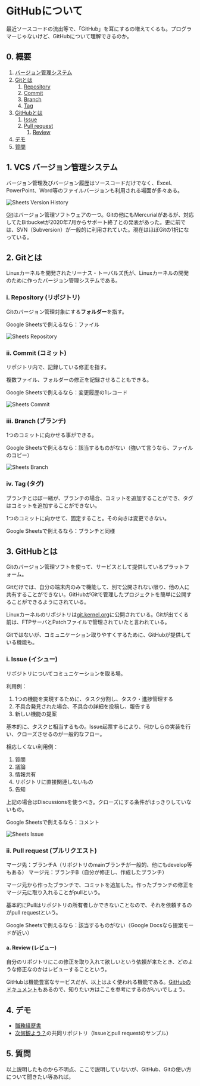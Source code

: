 # GitHubについて

最近ソースコードの流出等で、「GitHub」を耳にするの増えてくるも。プログラマーじゃないけど、GitHubについて理解できるのか。

## 0. 概要

1. [バージョン管理システム](#1-vcs-バージョン管理システム)
2. [Gitとは](#2-gitとは)
   1. [Repository](#i-repository-リポジトリ)
   2. [Commit](#ii-commit-コミット)
   3. [Branch](#iii-branch-ブランチ)
   4. [Tag](#iv-tag-タグ)
3. [GitHubとは](#3-githubとは)
   1. [Issue](#i-issue-イシュー)
   2. [Pull request](#ii-pull-request-プルリクエスト)
      1. [Review](#a-review-レビュー)
4. [デモ](#4-デモ)
5. [質問](#5-質問)

## 1. VCS バージョン管理システム

バージョン管理及びバージョン履歴はソースコードだけでなく、Excel、PowerPoint、Word等のファイルバージョンも利用される場面が多々ある。

![Sheets Version History](img/sheets-version-history.png)

[Git](https://ja.wikipedia.org/wiki/Git)はバージョン管理ソフトウェアの一つ。Gitの他にもMercurialがあるが、対応してたBitbucketが2020年7月からサポート終了との発表があった。更に前では、SVN（Subversion）が一般的に利用されていた。現在はほぼGitの1択になっている。

## 2. Gitとは

Linuxカーネルを開発されたリーナス・トーバルズ氏が、Linuxカーネルの開発のために作ったバージョン管理システムである。

### i. Repository (リポジトリ)

Gitのバージョン管理対象にする**フォルダー**を指す。

Google Sheetsで例えるなら：ファイル

![Sheets Repository](img/sheets-repository.png)

### ii. Commit (コミット)

リポジトリ内で、記録している修正を指す。

複数ファイル、フォルダーの修正を記録させることもできる。

Google Sheetsで例えるなら：変更履歴の1レコード

![Sheets Commit](img/sheets-commit.png)

### iii. Branch (ブランチ)

1つのコミットに向かせる事ができる。

Google Sheetsで例えるなら：該当するものがない（強いて言うなら、ファイルのコピー）

![Sheets Branch](img/sheets-branch.png)

### iv. Tag (タグ)

ブランチとほぼ一緒が、ブランチの場合、コミットを追加することができ、タグはコミットを追加することができない。

1つのコミットに向かせて、固定すること。その向きは変更できない。

Google Sheetsで例えるなら：ブランチと同様

## 3. GitHubとは

Gitのバージョン管理ソフトを使って、サービスとして提供しているプラットフォーム。

Gitだけでは、自分の端末内のみで機能して、別で公開されない限り、他の人に共有することができない。GitHubがGitで管理したプロジェクトを簡単に公開することができるようにされている。

Linuxカーネルのリポジトリは[git.kernel.org](https://git.kernel.org/pub/scm/linux/kernel/git/torvalds/linux.git/)に公開されている。Gitが出てくる前は、FTPサーバとPatchファイルで管理されていたと言われている。

Gitではないが、コミュニケーション取りやすくするために、GitHubが提供している機能も。

### i. Issue (イシュー)

リポジトリについてコミュニケーションを取る場。

利用例：

1. 1つの機能を実現するために、タスク分割し、タスク・進捗管理する
2. 不具合発見された場合、不具合の詳細を投稿し、報告する
3. 新しい機能の提案

基本的に、タスクと相当するもの。Issue起票するにより、何かしらの実装を行い、クローズさせるのが一般的なフロー。

相応しくない利用例：

1. 質問
2. 議論
3. 情報共有
4. リポジトリに直接関連しないもの
5. 告知

上記の場合はDiscussionsを使うべき。クローズにする条件がはっきりしていないもの。

Google Sheetsで例えるなら：コメント

![Sheets Issue](img/sheets-issue.png)

### ii. Pull request (プルリクエスト)

マージ先：ブランチA（リポジトリのmainブランチが一般的、他にもdevelop等もある）
マージ元：ブランチB（自分が修正し、作成したブランチ）

マージ元から作ったブランチで、コミットを追加した。作ったブランチの修正をマージ元に取り入れることがpullという。

基本的にPullはリポジトリの所有者しかできないことなので、それを依頼するのがpull requestという。

Google Sheetsで例えるなら：該当するものがない（Google Docsなら提案モードが近い）

#### a. Review (レビュー)

自分のリポジトリにこの修正を取り入れて欲しいという依頼が来たとき、どのような修正なのかはレビューすることという。

GitHubは機能豊富なサービスだが、以上はよく使われる機能である。[GitHubのドキュメント](https://docs.github.com/ja)もあるので、知りたい方はここを参考にするのがいいでしょう。

## 4. デモ

- [職務経歴書](https://github.com/j-ting1/resume)
- [次何観よう？](https://github.com/j-ting1/to-watch)の共同リポジトリ（Issueとpull requestのサンプル）

## 5. 質問

以上説明したものから不明点、ここで説明していないが、GitHub、Gitの使い方について聞きたい等あれば。
